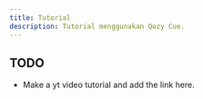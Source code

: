 ```yaml
---
title: Tutorial
description: Tutorial menggunakan Qozy Cue.
---
```


## TODO

- Make a yt video tutorial and add the link here.
